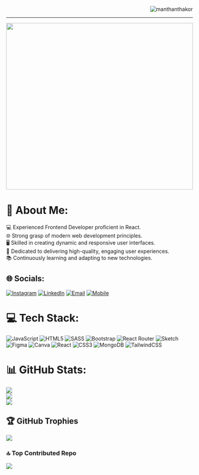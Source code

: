 
<p align="right"> 
  <img src="https://komarev.com/ghpvc/?username=manthanthakor&label=Profile%20views&color=red&label_color=green&style="plastic" alt="manthanthakor" /> 
</p>

<hr class="custom-hr">

<div style="position: relative;">
<p align="center">
  <img src="lv_0_20240703135801 (1).gif" width="100%" height="450px" />
</p>
  
# 💫 About Me:

💻 Experienced Frontend Developer proficient in React.<br>🌐 Strong grasp of modern web development principles.<br>🖥️ Skilled in creating dynamic and responsive user interfaces.<br>🌟 Dedicated to delivering high-quality, engaging user experiences.<br>📚 Continuously learning and adapting to new technologies.


## 🌐 Socials:
[![Instagram](https://img.shields.io/badge/Instagram-%23E4405F.svg?logo=Instagram&logoColor=white)](https://instagram.com/manthurocks950) [![LinkedIn](https://img.shields.io/badge/LinkedIn-%230077B5.svg?logo=linkedin&logoColor=white)](https://www.linkedin.com/in/manthan-thakor-060271270/) [![Email](https://img.shields.io/badge/Email-D14836.svg?logo=gmail&logoColor=white)](mailto:thakormanthan849@gmail.com) [![Mobile](https://img.shields.io/badge/Mobile-%230077B5.svg?logo=phone&logoColor=white)](tel:8347255758)


# 💻 Tech Stack:
![JavaScript](https://img.shields.io/badge/javascript-%23323330.svg?style=for-the-badge&logo=javascript&logoColor=%23F7DF1E) ![HTML5](https://img.shields.io/badge/html5-%23E34F26.svg?style=for-the-badge&logo=html5&logoColor=white) ![SASS](https://img.shields.io/badge/SASS-hotpink.svg?style=for-the-badge&logo=SASS&logoColor=white) ![Bootstrap](https://img.shields.io/badge/bootstrap-%238511FA.svg?style=for-the-badge&logo=bootstrap&logoColor=white) ![React Router](https://img.shields.io/badge/React_Router-CA4245?style=for-the-badge&logo=react-router&logoColor=white) ![Sketch](https://img.shields.io/badge/Sketch-FFB387?style=for-the-badge&logo=sketch&logoColor=black) ![Figma](https://img.shields.io/badge/figma-%23F24E1E.svg?style=for-the-badge&logo=figma&logoColor=white) ![Canva](https://img.shields.io/badge/Canva-%2300C4CC.svg?style=for-the-badge&logo=Canva&logoColor=white) ![React](https://img.shields.io/badge/react-%2320232a.svg?style=for-the-badge&logo=react&logoColor=%2361DAFB) ![CSS3](https://img.shields.io/badge/css3-%231572B6.svg?style=for-the-badge&logo=css3&logoColor=white) ![MongoDB](https://img.shields.io/badge/MongoDB-%234ea94b.svg?style=for-the-badge&logo=mongodb&logoColor=white) ![TailwindCSS](https://img.shields.io/badge/tailwindcss-%2338B2AC.svg?style=for-the-badge&logo=tailwind-css&logoColor=white)
# 📊 GitHub Stats:
![](https://github-readme-stats.vercel.app/api?username=ManthanThakor&theme=chartreuse-dark&hide_border=false&include_all_commits=false&count_private=false)<br/>
![](https://github-readme-streak-stats.herokuapp.com/?user=ManthanThakor&theme=chartreuse-dark&hide_border=false)<br/>
![](https://github-readme-stats.vercel.app/api/top-langs/?username=ManthanThakor&theme=chartreuse-dark&hide_border=false&include_all_commits=false&count_private=false&layout=compact)

## 🏆 GitHub Trophies
![](https://github-profile-trophy.vercel.app/?username=ManthanThakor&theme=chartreuse-dark&no-frame=false&no-bg=true&margin-w=4)

### 🔝 Top Contributed Repo
![](https://github-contributor-stats.vercel.app/api?username=ManthanThakor&limit=5&theme=chartreuse-dark&combine_all_yearly_contributions=true)



